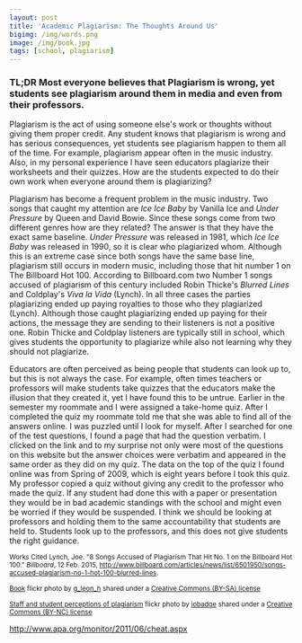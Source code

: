 ```yaml
---
layout: post
title: 'Academic Plagiarism: The Thoughts Around Us'  
bigimg: /img/words.png
image: /img/book.jpg
tags: [school, plagiarism]
---
```


### TL;DR Most everyone believes that Plagiarism is wrong, yet students see plagiarism around them in media and even from their professors.

Plagiarism is the act of using someone else's work or thoughts without giving them proper credit. Any student knows that plagiarism is wrong and has serious consequences, yet students see plagiarism happen to them all of the time. For example, plagiarism appear often in the music industry. Also, in my personal experience I have seen educators plagiarize their worksheets and their quizzes. How are the students expected to do their own work when everyone around them is plagiarizing?

Plagiarism has become a frequent problem in the music industry. Two songs that caught my attention are *Ice Ice Baby* by Vanilla Ice and *Under Pressure* by Queen and David Bowie. Since these songs come from two different genres how are they related? The answer is that they have the exact same baseline. *Under Pressure* was released in 1981, which *Ice Ice Baby* was released in 1990, so it is clear who plagiarized whom. Although this is an extreme case since both songs have the same base line, plagiarism still occurs in modern music, including those that hit number 1 on The Billboard Hot 100. According to Billboard.com two Number 1 songs accused of plagiarism of this century included Robin Thicke's *Blurred Lines* and Coldplay's *Viva la Vida* (Lynch). In all three cases the parties plagiarizing ended up paying royalties to those who they plagiarized (Lynch). Although those caught plagiarizing ended up paying for their actions, the message they are sending to their listeners is not a positive one. Robin Thicke and Coldplay listeners are typically still in school, which gives students the opportunity to plagiarize while also not learning why they should not plagiarize.

Educators are often perceived as being people that students can look up to, but this is not always the case. For example, often times teachers or professors will make students take quizzes that the educators make the illusion that they created it, yet I have found this to be untrue. Earlier in the semester my roommate and I were assigned a take-home quiz. After I completed the quiz my roommate told me that she was able to find all of the answers online. I was puzzled until I look for myself. After I searched for one of the test questions, I found a page that had the question verbatim. I clicked on the link and to my surprise not only were most of the questions on this website but the answer choices were verbatim and appeared in the same order as they did on my quiz. The data on the top of the quiz I found online was from Spring of 2009, which is eight years before I took this quiz. My professor copied a quiz without giving any credit to the professor who made the quiz. If any student had done this with a paper or presentation they would be in bad academic standings with the school and might even be worried if they would be suspended. I think we should be looking at professors and holding them to the same accountability that students are held to. Students look up to the professors, and this does not give students the right guidance.

       





<small> Works Cited
Lynch, Joe. "8 Songs Accused of Plagiarism That Hit No. 1 on the Billboard Hot 100." *Billboard*, 12 Feb. 2015, http://www.billboard.com/articles/news/list/6501950/songs-accused-plagiarism-no-1-hot-100-blurred-lines.  
</small>


<small> <a title="Book" href="https://flickr.com/photos/leonhg/411756099">Book</a> flickr photo by <a href="https://flickr.com/people/leonhg">g_leon_h</a> shared under a <a href="https://creativecommons.org/licenses/by-sa/2.0/">Creative Commons (BY-SA) license</a> </small>


<small> <a title="Staff and student perceptions of plagiarism" href="https://flickr.com/photos/24612276@N05/5902067107">Staff and student perceptions of plagiarism</a> flickr photo by <a href="https://flickr.com/people/24612276@N05">jobadge</a> shared under a <a href="https://creativecommons.org/licenses/by-nc/2.0/">Creative Commons (BY-NC) license</a> </small>

http://www.apa.org/monitor/2011/06/cheat.aspx
